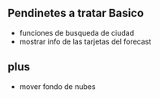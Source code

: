 ## Pendinetes a tratar Basico

- funciones de busqueda de ciudad
- mostrar info de las tarjetas del forecast

## plus

- mover fondo de nubes

